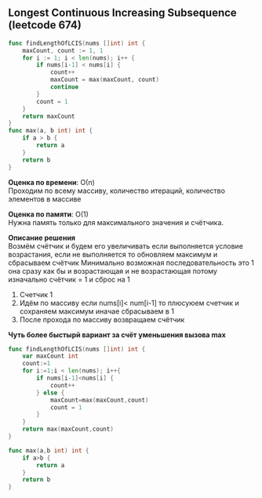 ## Longest Continuous Increasing Subsequence (leetcode 674)  

```go
func findLengthOfLCIS(nums []int) int {
	maxCount, count := 1, 1
	for i := 1; i < len(nums); i++ {
		if nums[i-1] < nums[i] {
			count++
            maxCount = max(maxCount, count)
			continue
		}
		count = 1
	}
	return maxCount
}
func max(a, b int) int {
	if a > b {
		return a
	}
	return b
}
```

**Оценка по времени**: О(n)  
Проходим по всему массиву, количество итераций, количество элементов в массиве

**Оценка по памяти**: О(1)  
Нужна память только для максимального значения и счётчика.

**Описание решения**  
Возмём счётчик и будем его увеличивать если выполняется условие возрастания, если не выполняется то обновляем максимум и сбрасываем счётчик
Минимально возможная последовательность это 1 она сразу как бы и возрастающая и не возрастающая потому изначально счётчик = 1 и сброс на 1
1. Счетчик 1
2. Идём по массиву если nums[i]< num[i-1] то плюсуюем счетчик  и сохраняем максимум иначае сбрасываем в 1
3. После прохода по массиву возвращаем счётчик


**Чуть более быстырй вариант за счёт уменьшения вызова max**
```go
func findLengthOfLCIS(nums []int) int {
    var maxCount int
    count:=1
    for i:=1;i < len(nums); i++{
        if nums[i-1]<nums[i] {
            count++
        } else {
            maxCount=max(maxCount,count)
            count = 1
        }
    }
    return max(maxCount,count)
}

func max(a,b int) int {
    if a>b {
        return a
    }
    return b
}
```